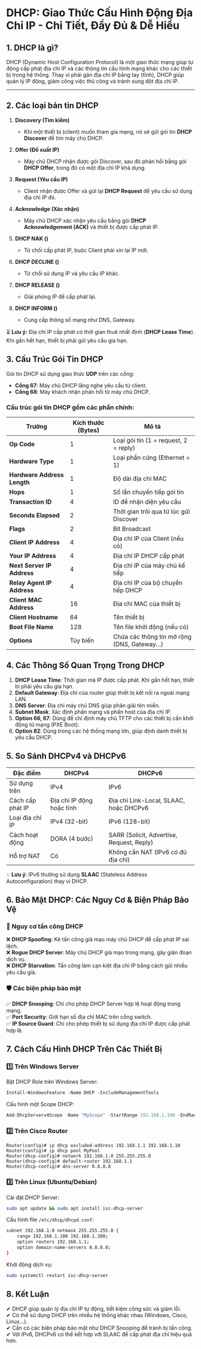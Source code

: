 # **DHCP: Giao Thức Cấu Hình Động Địa Chỉ IP - Chi Tiết, Đầy Đủ & Dễ Hiểu**  

## **1. DHCP là gì?**  
DHCP (Dynamic Host Configuration Protocol) là một giao thức mạng giúp tự động cấp phát địa chỉ IP và các thông tin cấu hình mạng khác cho các thiết bị trong hệ thống. Thay vì phải gán địa chỉ IP bằng tay (tĩnh), DHCP giúp quản lý IP động, giảm công việc thủ công và tránh xung đột địa chỉ IP.

---

## **2. Các loại bản tin DHCP**  

1. **Discovery (Tìm kiếm)**  
   - Khi một thiết bị (client) muốn tham gia mạng, nó sẽ gửi gói tin **DHCP Discover** để tìm máy chủ DHCP.
  
2. **Offer (Đề xuất IP)**  
   - Máy chủ DHCP nhận được gói Discover, sau đó phản hồi bằng gói **DHCP Offer**, trong đó có một địa chỉ IP khả dụng.

3. **Request (Yêu cầu IP)**  
   - Client nhận được Offer và gửi lại **DHCP Request** để yêu cầu sử dụng địa chỉ IP đó.

4. **Acknowledge (Xác nhận)**  
   - Máy chủ DHCP xác nhận yêu cầu bằng gói **DHCP Acknowledgement (ACK)** và thiết bị được cấp phát IP.

5. **DHCP NAK ()**
    - Từ chối cấp phát IP, buộc Client phải xin lại IP mới.

6. **DHCP DECLINE ()**
    - Từ chối sử dụng IP và yêu cầu IP khác.

7. **DHCP RELEASE ()**
    - Giải phóng IP để cấp phát lại.

8. **DHCP INFORM ()**
    - Cung cấp thông số mạng như DNS, Gateway.    

⏳ **Lưu ý:** Địa chỉ IP cấp phát có thời gian thuê nhất định (**DHCP Lease Time**). Khi gần hết hạn, thiết bị phải gửi yêu cầu gia hạn.

## **3. Cấu Trúc Gói Tin DHCP**  

Gói tin DHCP sử dụng giao thức **UDP** trên các cổng:  
- **Cổng 67**: Máy chủ DHCP lắng nghe yêu cầu từ client.  
- **Cổng 68**: Máy khách nhận phản hồi từ máy chủ DHCP.  

### **Cấu trúc gói tin DHCP gồm các phần chính:**  
| Trường | Kích thước (Bytes) | Mô tả |
|--------|--------------------|------|
| **Op Code** | 1 | Loại gói tin (1 = request, 2 = reply) |
| **Hardware Type** | 1 | Loại phần cứng (Ethernet = 1) |
| **Hardware Address Length** | 1 | Độ dài địa chỉ MAC |
| **Hops** | 1 | Số lần chuyển tiếp gói tin |
| **Transaction ID** | 4 | ID để nhận diện yêu cầu |
| **Seconds Elapsed** | 2 | Thời gian trôi qua từ lúc gửi Discover |
| **Flags** | 2 | Bit Broadcast |
| **Client IP Address** | 4 | Địa chỉ IP của Client (nếu có) |
| **Your IP Address** | 4 | Địa chỉ IP DHCP cấp phát |
| **Next Server IP Address** | 4 | Địa chỉ IP của máy chủ kế tiếp |
| **Relay Agent IP Address** | 4 | Địa chỉ IP của bộ chuyển tiếp DHCP |
| **Client MAC Address** | 16 | Địa chỉ MAC của thiết bị |
| **Client Hostname** | 64 | Tên thiết bị |
| **Boot File Name** | 128 | Tên file khởi động (nếu có) |
| **Options** | Tùy biến | Chứa các thông tin mở rộng (DNS, Gateway...) |

## **4. Các Thông Số Quan Trọng Trong DHCP**  

1. **DHCP Lease Time**: Thời gian mà IP được cấp phát. Khi gần hết hạn, thiết bị phải yêu cầu gia hạn.  
2. **Default Gateway**: Địa chỉ của router giúp thiết bị kết nối ra ngoài mạng LAN.  
3. **DNS Server**: Địa chỉ máy chủ DNS giúp phân giải tên miền.  
4. **Subnet Mask**: Xác định phần mạng và phần host của địa chỉ IP.  
5. **Option 66, 67**: Dùng để chỉ định máy chủ TFTP cho các thiết bị cần khởi động từ mạng (PXE Boot).  
6. **Option 82**: Dùng trong các hệ thống mạng lớn, giúp định danh thiết bị yêu cầu DHCP.  

## **5. So Sánh DHCPv4 và DHCPv6**  

| Đặc điểm | DHCPv4 | DHCPv6 |
|----------|--------|--------|
| Sử dụng trên | IPv4 | IPv6 |
| Cách cấp phát IP | Địa chỉ IP động hoặc tĩnh | Địa chỉ Link-Local, SLAAC, hoặc DHCPv6 |
| Loại địa chỉ IP | IPv4 (32-bit) | IPv6 (128-bit) |
| Cách hoạt động | DORA (4 bước) | SARR (Solicit, Advertise, Request, Reply) |
| Hỗ trợ NAT | Có | Không cần NAT (IPv6 có đủ địa chỉ) |

💡 **Lưu ý**: IPv6 thường sử dụng **SLAAC** (Stateless Address Autoconfiguration) thay vì DHCP.

## **6. Bảo Mật DHCP: Các Nguy Cơ & Biện Pháp Bảo Vệ**  

### 🔴 **Nguy cơ tấn công DHCP**  
❌ **DHCP Spoofing**: Kẻ tấn công giả mạo máy chủ DHCP để cấp phát IP sai lệch.  
❌ **Rogue DHCP Server**: Máy chủ DHCP giả mạo trong mạng, gây gián đoạn dịch vụ.  
❌ **DHCP Starvation**: Tấn công làm cạn kiệt địa chỉ IP bằng cách gửi nhiều yêu cầu giả.  

### 🛡 **Các biện pháp bảo mật**  
✅ **DHCP Snooping**: Chỉ cho phép DHCP Server hợp lệ hoạt động trong mạng.  
✅ **Port Security**: Giới hạn số địa chỉ MAC trên cổng switch.  
✅ **IP Source Guard**: Chỉ cho phép thiết bị sử dụng địa chỉ IP được cấp phát hợp lệ.  

## **7. Cách Cấu Hình DHCP Trên Các Thiết Bị**  

### **1️⃣ Trên Windows Server**  
Bật DHCP Role trên Windows Server:  
```powershell
Install-WindowsFeature -Name DHCP -IncludeManagementTools
```
Cấu hình một Scope DHCP:  
```powershell
Add-DhcpServerv4Scope -Name "MyScope" -StartRange 192.168.1.100 -EndRange 192.168.1.200 -SubnetMask 255.255.255.0 -State Active
```

### **2️⃣ Trên Cisco Router**  
```cisco
Router(config)# ip dhcp excluded-address 192.168.1.1 192.168.1.10
Router(config)# ip dhcp pool MyPool
Router(dhcp-config)# network 192.168.1.0 255.255.255.0
Router(dhcp-config)# default-router 192.168.1.1
Router(dhcp-config)# dns-server 8.8.8.8
```

### **3️⃣ Trên Linux (Ubuntu/Debian)**  
Cài đặt DHCP Server:  
```bash
sudo apt update && sudo apt install isc-dhcp-server
```
Cấu hình file `/etc/dhcp/dhcpd.conf`:  
```bash
subnet 192.168.1.0 netmask 255.255.255.0 {
    range 192.168.1.100 192.168.1.200;
    option routers 192.168.1.1;
    option domain-name-servers 8.8.8.8;
}
```
Khởi động dịch vụ:  
```bash
sudo systemctl restart isc-dhcp-server
```

## **8. Kết Luận**  

✔ DHCP giúp quản lý địa chỉ IP tự động, tiết kiệm công sức và giảm lỗi.  
✔ Có thể sử dụng DHCP trên nhiều hệ thống khác nhau (Windows, Cisco, Linux...).  
✔ Cần có các biện pháp bảo mật như DHCP Snooping để tránh bị tấn công.  
✔ Với IPv6, DHCPv6 có thể kết hợp với SLAAC để cấp phát địa chỉ hiệu quả hơn.  
